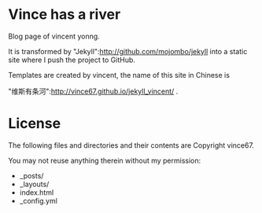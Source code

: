 Vince has a river
==============

Blog page of vincent yonng.

It is transformed by "Jekyll":http://github.com/mojombo/jekyll into a static site where I push the project to GitHub.

Templates are created by vincent, the name of this site in Chinese is

"维斯有条河":http://vince67.github.io/jekyll_vincent/ .

License
==============

The following files and directories and their contents are Copyright vince67. 

You may not reuse anything therein without my permission:

* _posts/
* _layouts/
* index.html
* _config.yml

